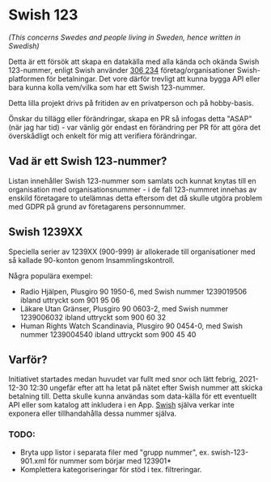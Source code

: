 # Swish 123

*(This concerns Swedes and people living in Sweden, hence written in Swedish)*

Detta är ett försök att skapa en datakälla med alla kända och okända Swish 123-nummer, enligt Swish använder [306 234](https://www.swish.nu/about-swish#Swish_in_numbers) företag/organisationer Swish-platformen för betalningar. Det vore därför trevligt att kunna bygga API eller bara kunna kolla vem/vilka som har ett Swish 123-nummer.

Detta lilla projekt drivs på fritiden av en privatperson och på hobby-basis.

Önskar du tillägg eller förändringar, skapa en PR så infogas detta "ASAP" (när jag har tid) - var vänlig gör endast en förändring per PR för att göra det överskådligt och enkelt för mig att verifiera förändringar.





## Vad är ett Swish 123-nummer?

Listan innehåller Swish 123-nummer som samlats och kunnat knytas till en organisation med organisationsnummer - i de fall 123-nummret innehas av enskild företagare to utelämnas detta eftersom det då skulle utgöra problem med GDPR på grund av företagarens personnummer.



## Swish 1239XX

Speciella serier av 1239XX (900-999) är allokerade till organisationer med så kallade 90-konton genom Insammlingskontroll.

Några populära exempel:

* Radio Hjälpen, Plusgiro 90 1950-6, med Swish nummer 1239019506 ibland uttryckt som 901 95 06
* Läkare Utan Gränser, Plusgiro 90 0603-2, med Swish nummer 1239006032 ibland uttryckt som 900 60 32
* Human Rights Watch Scandinavia, Plusgiro 90 0454-0, med Swish nummer 1239004540 ibland uttryckt som 900 45 40



## Varför?

Initiativet startades medan huvudet var fullt med snor och lätt febrig, 2021-12-30 12:30 ungefär efter att ha letat på nätet efter Swish nummer att skicka betalning till. Detta skulle kunna användas som data-källa för ett eventuellt API eller som katalog att inkludera i en App. [Swish](https://swish.nu/) själva verkar inte exponera eller tillhandahålla dessa nummer själva. 



### TODO:

* Bryta upp listor i separata filer med "grupp nummer", ex. swish-123-901.xml för nummer som börjar med 123901*
* Komplettera kategoriseringar för stöd i tex. filtreringar.